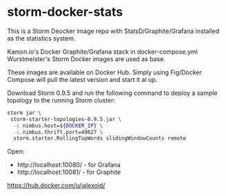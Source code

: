 storm-docker-stats
============

This is a Storm Deocker image repo with StatsD/Graphite/Grafana installed as the statistics system.

Kamon.io's Docker Graphite/Grafana stack in docker-compose.yml
Wurstmeister's Storm Docker images are used as base.


These images are available on Docker Hub. Simply using Fig/Docker Compose will pull the latest version and start it al up.

Download Storm 0.9.5 and run the following command to deploy a sample topology to the running Storm cluster:

```sh
storm jar \
 storm-starter-topologies-0.9.5.jar \
  -c nimbus.host=${DOCKER_IP} \
  -c nimbus.thrift.port=49627 \
  storm.starter.RollingTopWords slidingWindowCounts remote
```

Open:
  - http://localhost:10080/ - for Grafana
  - http://localhost:10081/ - for Graphite



https://hub.docker.com/u/jalexoid/
